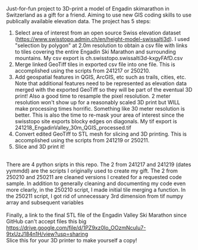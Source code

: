 Just-for-fun project to 3D-print a model of Engadin skimarathon in Switzerland as a gift for a friend. Aiming to use new GIS coding skills to use publically available elevation data. The project has 5 steps: <br>

  1. Select area of interest from an open source Swiss elevation dataset (https://www.swisstopo.admin.ch/en/height-model-swissalti3d). I used "selection by polygon" at 2.0m resolution to obtain a csv file with links to tiles covering the entire Engadin Ski Marathon and surrounding mountains. My csv export is ch.swisstopo.swissalti3d-kxgyFAfD.csv <br>
  2. Merge linked GeoTiff tiles in exported csv file into one file. This is accomplished using the scripts from 241217 or 250210. <br>
  3. Add geospatial features in QGIS, ArcGIS, etc such as trails, cities, etc. Note that additional features need to be represented as elevation data merged with the exported GeoTiff so they will be part of the eventual 3D print! Also a good time to resample the pixel resolution. 2 meter resolution won't show up for a reasonably scaled 3D print but WILL make processing times horrific. Something like 30 meter resolution is better. This is also the time to re-mask your area of interest since the swisstopo site exports blocky edges on diagonals. My tif export is 241218_EngadinValley_30m_QGIS_processed.tif <br>
  4. Convert edited GeoTiff to STL mesh for slicing and 3D printing. This is accomplished using the scripts from 241219 or 250211.<br>
  5. Slice and 3D print it! <br><br>

There are 4 python sripts in this repo. The 2 from 241217 and 241219 (dates yymmdd) are the scripts I originally used to create my gift. The 2 from 250210 and 250211 are cleaned versions I created for a requested code sample. In addition to generally cleaning and documenting my code even more clearly, in the 250210 script, I made initial tile merging a function. In the 250211 script, I got rid of unnecessary 3rd dimension from tif numpy array and subsequent variables
<br><br>
Finally, a link to the final STL file of the Engadin Valley Ski Marathon since GitHub can't accept files this big https://drive.google.com/file/d/1PZ9xz0Io_OOzmNcuIu7-9txUzJ184n1H/view?usp=sharing <br> Slice this for your 3D printer to make yourself a copy!
